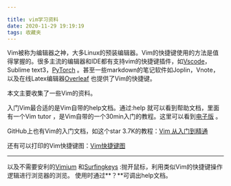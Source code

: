 ```yaml
---

title: vim学习资料
date: 2020-11-29 19:19:19
tags: 收藏夹
---
```



Vim被称为编辑器之神，大多Linux的预装编辑器。Vim的快捷键使用的方法是值得掌握的。很多主流的编辑器和IDE都有支持vim的快捷键插件，如[Vscode](https://code.visualstudio.com)，Sublime text3，[PyTorch](https://pytorch.org/) 。甚至一些markdown的笔记软件如Joplin，Vnote，以及在线Latex编辑器[Overleaf](https://www.overleaf.com/login) 也提供了Vim的快捷键。

本文主要收集了一些Vim的资料。

入门Vim最合适的是Vim自带的help文档。通过:help 就可以看到帮助文档，里面有一个Vim tutor ，是Vim自带的一个30min入门的教程。这里可以看到[电子版](http://www2.geog.ucl.ac.uk/~plewis/teaching/unix/vimtutor) 。

GitHub上也有Vim的入门文档，如这个star 3.7K的教程：[Vim 从入门到精通](https://github.com/wsdjeg/vim-galore-zh_cn) 

还有可以打印的Vim快捷键图：[Vim快捷键图](http://michael.peopleofhonoronly.com/vim/)  

---

以及不需要安利的[Vimium](https://github.com/philc/vimium) 和[Surfingkeys](https://github.com/brookhong/Surfingkeys) :抛开鼠标，利用类似Vim的快捷键操作逻辑进行浏览器的浏览。 使用时通过**？**可调出help文档。

 